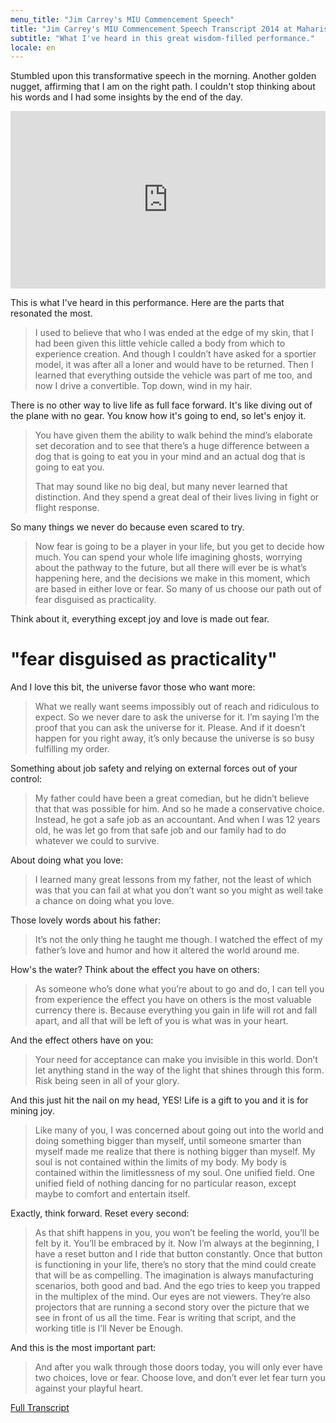 ```yaml
---
menu_title: "Jim Carrey's MIU Commencement Speech"
title: "Jim Carrey's MIU Commencement Speech Transcript 2014 at Maharishi University of Management"
subtitle: "What I've heard in this great wisdom-filled performance."
locale: en
---
```


Stumbled upon this transformative speech in the morning. Another golden nugget, affirming that I am on the right path. I couldn't stop thinking about his words and I had some insights by the end of the day.

<style>.embed-container { position: relative; padding-bottom: 56.25%; height: 0; overflow: hidden; max-width: 100%; } .embed-container iframe, .embed-container object, .embed-container embed { position: absolute; top: 0; left: 0; width: 100%; height: 100%; }</style><div class='embed-container'><iframe src='https://www.youtube.com/embed/V80-gPkpH6M' frameborder='0' allowfullscreen></iframe></div>

This is what I've heard in this performance. Here are the parts that resonated the most.
 
> I used to believe that who I was ended at the edge of my skin, that I had been given this little vehicle called a body from which to experience creation. And though I couldn’t have asked for a sportier model, it was after all a loner and would have to be returned. Then I learned that everything outside the vehicle was part of me too, and now I drive a convertible. Top down, wind in my hair.

There is no other way to live life as full face forward. It's like diving out of the plane with no gear. You know how it's going to end, so let's enjoy it.

> You have given them the ability to walk behind the mind’s elaborate set decoration and to see that there’s a huge difference between a dog that is going to eat you in your mind and an actual dog that is going to eat you.
> 
> That may sound like no big deal, but many never learned that distinction. And they spend a great deal of their lives living in fight or flight response.

So many things we never do because even scared to try.

> Now fear is going to be a player in your life, but you get to decide how much. You can spend your whole life imagining ghosts, worrying about the pathway to the future, but all there will ever be is what’s happening here, and the decisions we make in this moment, which are based in either love or fear. So many of us choose our path out of fear disguised as practicality.

Think about it, everything except joy and love is made out fear. 

# "fear disguised as practicality"

And I love this bit, the universe favor those who want more:

> What we really want seems impossibly out of reach and ridiculous to expect. So we never dare to ask the universe for it. I’m saying I’m the proof that you can ask the universe for it. Please. And if it doesn’t happen for you right away, it’s only because the universe is so busy fulfilling my order.

Something about job safety and relying on external forces out of your control:

> My father could have been a great comedian, but he didn’t believe that that was possible for him. And so he made a conservative choice. Instead, he got a safe job as an accountant. And when I was 12 years old, he was let go from that safe job and our family had to do whatever we could to survive.

About doing what you love:

> I learned many great lessons from my father, not the least of which was that you can fail at what you don’t want so you might as well take a chance on doing what you love. 

Those lovely words about his father:

> It’s not the only thing he taught me though. I watched the effect of my father’s love and humor and how it altered the world around me.

How's the water? Think about the effect you have on others:

> As someone who’s done what you’re about to go and do, I can tell you from experience the effect you have on others is the most valuable currency there is. Because everything you gain in life will rot and fall apart, and all that will be left of you is what was in your heart.

And the effect others have on you:

> Your need for acceptance can make you invisible in this world. Don’t let anything stand in the way of the light that shines through this form. Risk being seen in all of your glory.

And this just hit the nail on my head, YES! Life is a gift to you and it is for mining joy.

> Like many of you, I was concerned about going out into the world and doing something bigger than myself, until someone smarter than myself made me realize that there is nothing bigger than myself. My soul is not contained within the limits of my body. My body is contained within the limitlessness of my soul. One unified field. One unified field of nothing dancing for no particular reason, except maybe to comfort and entertain itself.

Exactly, think forward. Reset every second:

> As that shift happens in you, you won’t be feeling the world, you’ll be felt by it. You’ll be embraced by it. Now I’m always at the beginning, I have a reset button and I ride that button constantly. Once that button is functioning in your life, there’s no story that the mind could create that will be as compelling. The imagination is always manufacturing scenarios, both good and bad. And the ego tries to keep you trapped in the multiplex of the mind. Our eyes are not viewers. They’re also projectors that are running a second story over the picture that we see in front of us all the time. Fear is writing that script, and the working title is I’ll Never be Enough. 

And this is the most important part:

> And after you walk through those doors today, you will only ever have two choices, love or fear. Choose love, and don’t ever let fear turn you against your playful heart.

[Full Transcript](https://www.rev.com/blog/transcripts/jim-carrey-commencement-speech-transcript-2014-at-maharishi-university-of-management)
